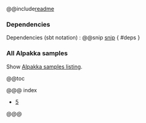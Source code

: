 @@include[readme](/README.md)

### Dependencies

Dependencies (sbt notation)
: @@snip [snip](/project/Dependencies.scala) { #deps }

### All Alpakka samples

Show [Alpakka samples listing](../index.html).


@@toc

@@@ index

* [5](step_001_complete.md)

@@@
